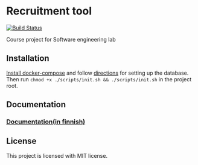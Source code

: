 # Recruitment tool

[![Build Status](https://travis-ci.com/ohtu-rekry/recruitment-tool.svg?branch=master)](https://travis-ci.com/ohtu-rekry/recruitment-tool)

Course project for Software engineering lab

## Installation

[Install docker-compose](https://docs.docker.com/compose/install/#install-compose) and follow [directions](https://docs.google.com/document/d/1y2C9ZiqNR4R-mvLBYA9WHv-lM9DfXhJ5kYjIC8BmIkw/edit?usp=sharing) for setting up the database.
Then run `chmod +x ./scripts/init.sh && ./scripts/init.sh` in the project root.

## Documentation

### [Documentation(in finnish)](https://drive.google.com/drive/folders/1eIRQM6g3LYBebOnADC88xpym8MhJdWzk)

## License 

This project is licensed with MIT license.

